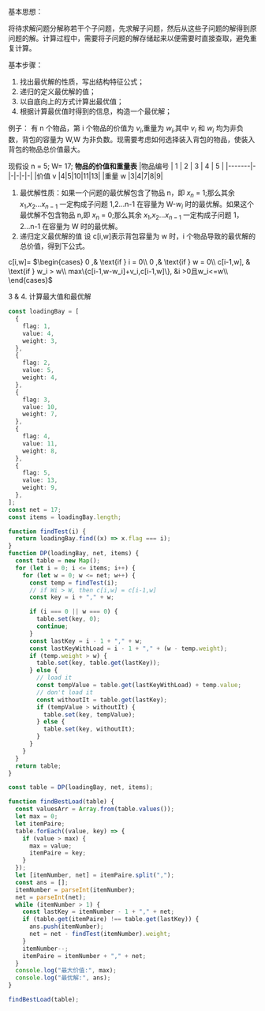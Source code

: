 基本思想：

将待求解问题分解称若干个子问题，先求解子问题，然后从这些子问题的解得到原问题的解。计算过程中，需要将子问题的解存储起来以便需要时直接查取，避免重复计算。

基本步骤：

1. 找出最优解的性质，写出结构特征公式；
2. 递归的定义最优解的值；
3. 以自底向上的方式计算出最优值；
4. 根据计算最优值时得到的信息，构造一个最优解；

例子：
有 n 个物品，第 i 个物品的价值为 $v_i$,重量为 $w_i$,其中 $v_i$ 和 $w_i$ 均为非负数，背包的容量为 W,W 为非负数。现需要考虑如何选择装入背包的物品，使装入背包的物品总价值最大。

现假设 n = 5; W= 17;
**物品的价值和重量表**
|物品编号 | 1 | 2 | 3 | 4 | 5 |
|-------|-|-|-|-|-|
|价值 v |4|5|10|11|13|
|重量 w |3|4|7|8|9|

1. 最优解性质：如果一个问题的最优解包含了物品 n，即 $x_n$ = 1;那么其余 $x_1$,$x_2$...$x_{n-1}$ 一定构成子问题 1,2...n-1 在容量为 W-$w_i$ 时的最优解。如果这个最优解不包含物品 n,即 $x_n$ = 0;那么其余 $x_1$,$x_2$...$x_{n-1}$ 一定构成子问题 1，2...n-1 在容量为 W 时的最优解。
2. 递归定义最优解的值
   设 c[i,w]表示背包容量为 w 时，i 个物品导致的最优解的总价值，得到下公式。

c[i,w]=
$\begin{cases}
0 ,& \text{if } i = 0\\
0 ,& \text{if } w = 0\\
c[i-1,w], & \text{if } w_i > w\\
max\{c[i-1,w-w_i]+v_i,c[i-1,w]\}, &i >0且w_i<=w\\
\end{cases}$

3 & 4. 计算最大值和最优解

```ts
const loadingBay = [
  {
    flag: 1,
    value: 4,
    weight: 3,
  },
  {
    flag: 2,
    value: 5,
    weight: 4,
  },
  {
    flag: 3,
    value: 10,
    weight: 7,
  },
  {
    flag: 4,
    value: 11,
    weight: 8,
  },
  {
    flag: 5,
    value: 13,
    weight: 9,
  },
];
const net = 17;
const items = loadingBay.length;

function findTest(i) {
  return loadingBay.find((x) => x.flag === i);
}
function DP(loadingBay, net, items) {
  const table = new Map();
  for (let i = 0; i <= items; i++) {
    for (let w = 0; w <= net; w++) {
      const temp = findTest(i);
      // if Wi > W, then c[i,w] = c[i-1,w]
      const key = i + "," + w;

      if (i === 0 || w === 0) {
        table.set(key, 0);
        continue;
      }
      const lastKey = i - 1 + "," + w;
      const lastKeyWithLoad = i - 1 + "," + (w - temp.weight);
      if (temp.weight > w) {
        table.set(key, table.get(lastKey));
      } else {
        // load it
        const tempValue = table.get(lastKeyWithLoad) + temp.value;
        // don't load it
        const withoutIt = table.get(lastKey);
        if (tempValue > withoutIt) {
          table.set(key, tempValue);
        } else {
          table.set(key, withoutIt);
        }
      }
    }
  }
  return table;
}

const table = DP(loadingBay, net, items);

function findBestLoad(table) {
  const valuesArr = Array.from(table.values());
  let max = 0;
  let itemPaire;
  table.forEach((value, key) => {
    if (value > max) {
      max = value;
      itemPaire = key;
    }
  });
  let [itemNumber, net] = itemPaire.split(",");
  const ans = [];
  itemNumber = parseInt(itemNumber);
  net = parseInt(net);
  while (itemNumber > 1) {
    const lastKey = itemNumber - 1 + "," + net;
    if (table.get(itemPaire) !== table.get(lastKey)) {
      ans.push(itemNumber);
      net = net - findTest(itemNumber).weight;
    }
    itemNumber--;
    itemPaire = itemNumber + "," + net;
  }
  console.log("最大价值:", max);
  console.log("最优解:", ans);
}

findBestLoad(table);
```
